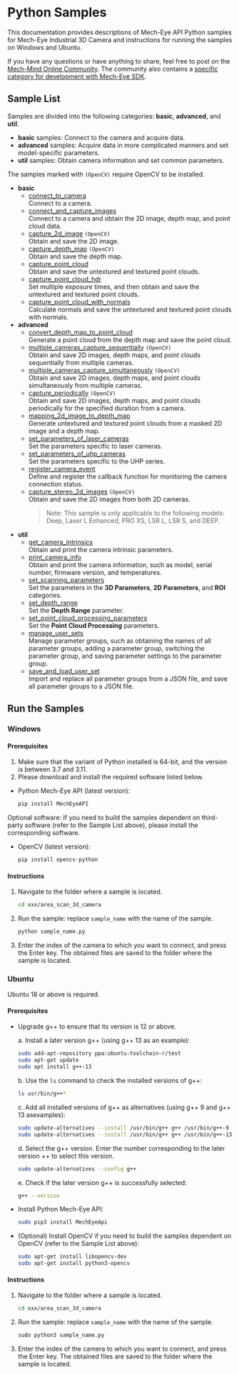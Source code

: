 # Python Samples

This documentation provides descriptions of Mech-Eye API Python samples for Mech-Eye Industrial 3D Camera and instructions for running the samples on Windows and Ubuntu.

If you have any questions or have anything to share, feel free to post on the [Mech-Mind Online Community](https://community.mech-mind.com/). The community also contains a [specific category for development with Mech-Eye SDK](https://community.mech-mind.com/c/mech-eye-sdk-development/19).

## Sample List

Samples are divided into the following categories: **basic**, **advanced**, and **util**.

* **basic** samples: Connect to the camera and acquire data.
* **advanced** samples: Acquire data in more complicated manners and set model-specific parameters.
* **util** samples: Obtain camera information and set common parameters.

The samples marked with `(OpenCV)` require OpenCV to be installed.

* **basic**
  * [connect_to_camera](https://github.com/MechMindRobotics/mecheye_python_samples/tree/master/area_scan_3d_camera/basic/connect_to_camera.py)  
    Connect to a camera.
  * [connect_and_capture_images](https://github.com/MechMindRobotics/mecheye_python_samples/tree/master/area_scan_3d_camera/basic/connect_and_capture_images.py)  
    Connect to a camera and obtain the 2D image, depth map, and point cloud data.
  * [capture_2d_image](https://github.com/MechMindRobotics/mecheye_python_samples/tree/master/area_scan_3d_camera/basic/capture_2d_image.py) `(OpenCV)`  
    Obtain and save the 2D image.
  * [capture_depth_map](https://github.com/MechMindRobotics/mecheye_python_samples/tree/master/area_scan_3d_camera/basic/capture_depth_map.py) `(OpenCV)`  
    Obtain and save the depth map.
  * [capture_point_cloud](https://github.com/MechMindRobotics/mecheye_python_samples/tree/master/area_scan_3d_camera/basic/capture_point_cloud.py)  
    Obtain and save the untextured and textured point clouds.
  * [capture_point_cloud_hdr](https://github.com/MechMindRobotics/mecheye_python_samples/tree/master/area_scan_3d_camera/basic/capture_point_cloud_hdr.py)  
    Set multiple exposure times, and then obtain and save the untextured and textured point clouds.
  * [capture_point_cloud_with_normals](https://github.com/MechMindRobotics/mecheye_python_samples/tree/master/area_scan_3d_camera/basic/capture_point_cloud_with_normals.py)  
    Calculate normals and save the untextured and textured point clouds with normals.
* **advanced**
  * [convert_depth_map_to_point_cloud](https://github.com/MechMindRobotics/mecheye_python_samples/tree/master/area_scan_3d_camera/advanced/convert_depth_map_to_point_cloud.py)  
    Generate a point cloud from the depth map and save the point cloud.
  * [multiple_cameras_capture_sequentially](https://github.com/MechMindRobotics/mecheye_python_samples/tree/master/area_scan_3d_camera/advanced/multiple_cameras_capture_sequentially.py) `(OpenCV)`  
    Obtain and save 2D images, depth maps, and point clouds sequentially from multiple cameras.
  * [multiple_cameras_capture_simultaneously](https://github.com/MechMindRobotics/mecheye_python_samples/tree/master/area_scan_3d_camera/advanced/multiple_cameras_capture_simultaneously.py) `(OpenCV)`  
    Obtain and save 2D images, depth maps, and point clouds simultaneously from multiple cameras.
  * [capture_periodically](https://github.com/MechMindRobotics/mecheye_python_samples/tree/master/area_scan_3d_camera/advanced/capture_periodically.py) `(OpenCV)`  
    Obtain and save 2D images, depth maps, and point clouds periodically for the specified duration from a camera.
  * [mapping_2d_image_to_depth_map](https://github.com/MechMindRobotics/mecheye_python_samples/tree/master/area_scan_3d_camera/advanced/mapping_2d_image_to_depth_map.py)  
    Generate untextured and textured point clouds from a masked 2D image and a depth map.
  * [set_parameters_of_laser_cameras](https://github.com/MechMindRobotics/mecheye_python_samples/tree/master/area_scan_3d_camera/advanced/set_parameters_of_laser_cameras.py)  
    Set the parameters specific to laser cameras.
  * [set_parameters_of_uhp_cameras](https://github.com/MechMindRobotics/mecheye_python_samples/tree/master/area_scan_3d_camera/advanced/set_parameters_of_uhp_cameras.py)  
    Set the parameters specific to the UHP series.
  * [register_camera_event](https://github.com/MechMindRobotics/mecheye_python_samples/tree/master/area_scan_3d_camera/advanced/register_camera_event.py)  
    Define and register the callback function for monitoring the camera connection status.
  * [capture_stereo_2d_images](https://github.com/MechMindRobotics/mecheye_python_samples/tree/master/area_scan_3d_camera/Advanced/capture_stereo_2d_images.py) `(OpenCV)`  
    Obtain and save the 2D images from both 2D cameras.
    > Note: This sample is only applicable to the following models: Deep, Laser L Enhanced, PRO XS, LSR L, LSR S, and DEEP.
* **util**
  * [get_camera_intrinsics](https://github.com/MechMindRobotics/mecheye_python_samples/tree/master/area_scan_3d_camera/util/get_camera_intrinsics.py)  
    Obtain and print the camera intrinsic parameters.
  * [print_camera_info](https://github.com/MechMindRobotics/mecheye_python_samples/tree/master/area_scan_3d_camera/util/print_camera_info.py)  
    Obtain and print the camera information, such as model, serial number, firmware version, and temperatures.
  * [set_scanning_parameters](https://github.com/MechMindRobotics/mecheye_python_samples/tree/master/area_scan_3d_camera/util/set_scanning_parameters.py)  
    Set the parameters in the **3D Parameters**, **2D Parameters**, and **ROI** categories.
  * [set_depth_range](https://github.com/MechMindRobotics/mecheye_python_samples/tree/master/area_scan_3d_camera/util/set_depth_range.py)  
    Set the **Depth Range** parameter.
  * [set_point_cloud_processing_parameters](https://github.com/MechMindRobotics/mecheye_python_samples/tree/master/area_scan_3d_camera/util/set_point_cloud_processing_parameters.py)  
    Set the **Point Cloud Processing** parameters.
  * [manage_user_sets](https://github.com/MechMindRobotics/mecheye_python_samples/tree/master/area_scan_3d_camera/util/manage_user_sets.py)  
    Manage parameter groups, such as obtaining the names of all parameter groups, adding a parameter group, switching the parameter group, and saving parameter settings to the parameter group.
  * [save_and_load_user_set](https://github.com/MechMindRobotics/mecheye_python_samples/tree/master/area_scan_3d_camera/util/save_and_load_user_set.py)  
    Import and replace all parameter groups from a JSON file, and save all parameter groups to a JSON file.

## Run the Samples

### Windows

#### Prerequisites

1. Make sure that the variant of Python installed is 64-bit, and the version is between 3.7 and 3.11.
2. Please download and install the required software listed below.

* Python Mech-Eye API (latest version):

  ```python
  pip install MechEyeAPI
  ```

Optional software: If you need to build the samples dependent on third-party software (refer to the Sample List above), please install the corresponding software.

* OpenCV (latest version):

  ```python
  pip install opencv-python
  ```

#### Instructions

1. Navigate to the folder where a sample is located.

   ```sh
   cd xxx/area_scan_3d_camera
   ```

2. Run the sample: replace ``sample_name`` with the name of the sample.

   ```python
   python sample_name.py
   ```

3. Enter the index of the camera to which you want to connect, and press the Enter key. The obtained files are saved to the folder where the sample is located.

### Ubuntu

Ubuntu 18 or above is required.

#### Prerequisites

* Upgrade g++ to ensure that its version is 12 or above.

  a. Install a later version g++ (using g++ 13 as an example):

     ```bash
     sudo add-apt-repository ppa:ubuntu-toolchain-r/test
     sudo apt-get update
     sudo apt install g++-13
     ```

  b. Use the `ls` command to check the installed versions of g++:

     ```bash
     ls usr/bin/g++*
     ```

  c. Add all installed versions of g++ as alternatives (using g++ 9 and g++ 13 asexamples):

     ```bash
     sudo update-alternatives --install /usr/bin/g++ g++ /usr/bin/g++-9 10
     sudo update-alternatives --install /usr/bin/g++ g++ /usr/bin/g++-13 20
     ```

  d. Select the g++ version. Enter the number corresponding to the later version ++ to select this version.

     ```bash
     sudo update-alternatives --config g++
     ```

  e. Check if the later version g++ is successfully selected:

     ```bash
     g++ --version
     ```

* Install Python Mech-Eye API:

  ```bash
  sudo pip3 install MechEyeApi
  ```

* (Optional) Install OpenCV if you need to build the samples dependent on OpenCV (refer to the Sample List above):

  ```bash
  sudo apt-get install libopencv-dev
  sudo apt-get install python3-opencv
  ```

#### Instructions

1. Navigate to the folder where a sample is located.

   ```bash
   cd xxx/area_scan_3d_camera
   ```

2. Run the sample: replace ``sample_name`` with the name of the sample.

   ```python
   sudo python3 sample_name.py
   ```

3. Enter the index of the camera to which you want to connect, and press the Enter key. The obtained files are saved to the folder where the sample is located.
